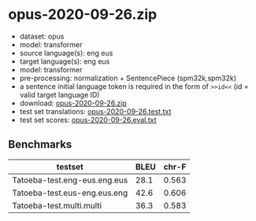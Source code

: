 # opus-2020-09-26.zip

* dataset: opus
* model: transformer
* source language(s): eng eus
* target language(s): eng eus
* model: transformer
* pre-processing: normalization + SentencePiece (spm32k,spm32k)
* a sentence initial language token is required in the form of `>>id<<` (id = valid target language ID)
* download: [opus-2020-09-26.zip](https://object.pouta.csc.fi/Tatoeba-MT-models/euq-euq/opus-2020-09-26.zip)
* test set translations: [opus-2020-09-26.test.txt](https://object.pouta.csc.fi/Tatoeba-MT-models/euq-euq/opus-2020-09-26.test.txt)
* test set scores: [opus-2020-09-26.eval.txt](https://object.pouta.csc.fi/Tatoeba-MT-models/euq-euq/opus-2020-09-26.eval.txt)

## Benchmarks

| testset               | BLEU  | chr-F |
|-----------------------|-------|-------|
| Tatoeba-test.eng-eus.eng.eus 	| 28.1 	| 0.563 |
| Tatoeba-test.eus-eng.eus.eng 	| 42.6 	| 0.606 |
| Tatoeba-test.multi.multi 	| 36.3 	| 0.583 |

